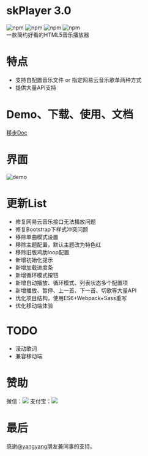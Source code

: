 # skPlayer 3.0
![npm](https://img.shields.io/npm/v/skplayer.svg) ![npm](https://img.shields.io/npm/l/skplayer.svg) ![npm](https://img.shields.io/npm/dt/skplayer.svg) ![npm](https://img.shields.io/badge/made%20by-Scott-orange.svg)  
一款简约好看的HTML5音乐播放器

# 特点
* 支持自配置音乐文件 or 指定网易云音乐歌单两种方式
* 提供大量API支持

# Demo、下载、使用、文档
[移步Doc](http://www.chengfeilong.com/skPlayer/)

# 界面
![demo](http://o9vplcp9o.bkt.clouddn.com/demo_red.jpg)

# 更新List
* 修复网易云音乐接口无法播放问题
* 修复Bootstrap下样式冲突问题
* 移除单曲模式设置
* 移除主题配置，默认主题改为特色红
* 移除旧版鸡肋loop配置
* 新增初始化提示
* 新增加载进度条
* 新增循环模式按钮
* 新增自动播放、循环模式、列表状态多个配置项
* 新增播放、暂停、上一首、下一首、切歌等大量API
* 优化项目结构，使用ES6+Webpack+Sass重写
* 优化移动端体验

# TODO
* 滚动歌词
* 兼容移动端

# 赞助
微信：<img src="http://www.chengfeilong.com/img/skPlayer/wx.jpg">
支付宝：<img src="http://www.chengfeilong.com/img/skPlayer/zfb.jpg">

# 最后
感谢[@yangyang](https://github.com/yy584089958)朋友兼同事的支持。